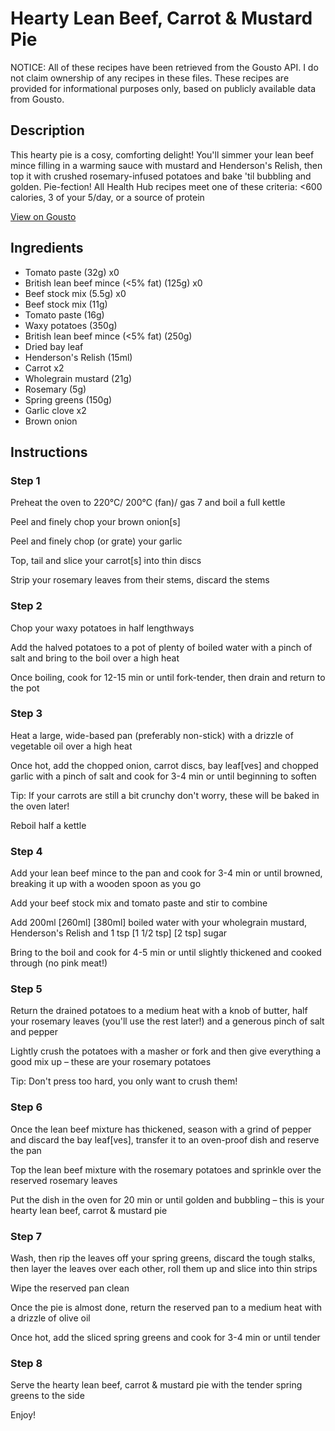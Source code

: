 # Hearty Lean Beef, Carrot & Mustard Pie

NOTICE: All of these recipes have been retrieved from the Gousto API. I do not claim ownership of any recipes in these files. These recipes are provided for informational purposes only, based on publicly available data from Gousto.

## Description

This hearty pie is a cosy, comforting delight! You'll simmer your lean beef mince filling in a warming sauce with mustard and Henderson's Relish, then top it with crushed rosemary-infused potatoes and bake 'til bubbling and golden. Pie-fection! All Health Hub recipes meet one of these criteria: <600 calories, 3 of your 5/day, or a source of protein

[View on Gousto](https://www.gousto.co.uk/recipes/cookbook/hearty-lean-beef-carrot-mustard-pie)

## Ingredients

- Tomato paste (32g) x0
- British lean beef mince (<5% fat) (125g) x0
- Beef stock mix (5.5g) x0
- Beef stock mix (11g)
- Tomato paste (16g)
- Waxy potatoes (350g)
- British lean beef mince (<5% fat) (250g)
- Dried bay leaf
- Henderson's Relish (15ml)
- Carrot x2
- Wholegrain mustard (21g)
- Rosemary (5g)
- Spring greens (150g)
- Garlic clove x2
- Brown onion

## Instructions


### Step 1

Preheat the oven to 220°C/ 200°C (fan)/ gas 7 and boil a full kettle

Peel and finely chop your brown onion[s]

Peel and finely chop (or grate) your garlic

Top, tail and slice your carrot[s] into thin discs

Strip your rosemary leaves from their stems, discard the stems


### Step 2

Chop your waxy potatoes in half lengthways

Add the halved potatoes to a pot of plenty of boiled water with a pinch of salt and bring to the boil over a high heat

Once boiling, cook for 12-15 min or until fork-tender, then drain and return to the pot


### Step 3

Heat a large, wide-based pan (preferably non-stick) with a drizzle of vegetable oil over a high heat

Once hot, add the chopped onion, carrot discs, bay leaf[ves] and chopped garlic with a pinch of salt and cook for 3-4 min or until beginning to soften

Tip: If your carrots are still a bit crunchy don't worry, these will be baked in the oven later!

Reboil half a kettle


### Step 4

Add your lean beef mince to the pan and cook for 3-4 min or until browned, breaking it up with a wooden spoon as you go

Add your beef stock mix and tomato paste and stir to combine

Add 200ml <span class="text-purple">[260ml]</span> <span class="text-danger">[380ml]</span> boiled water with your wholegrain mustard, Henderson's Relish and 1 tsp <span class="text-purple">[1 1/2 tsp]</span> <span class="text-danger">[2 tsp]</span> sugar

Bring to the boil and cook for 4-5 min or until slightly thickened and cooked through (no pink meat!)


### Step 5

Return the drained potatoes to a medium heat with a knob of butter, half your rosemary leaves (you'll use the rest later!) and a generous pinch of salt and pepper

Lightly crush the potatoes with a masher or fork and then give everything a good mix up – these are your rosemary potatoes

Tip: Don't press too hard, you only want to crush them!


### Step 6

Once the lean beef mixture has thickened, season with a grind of pepper and discard the bay leaf[ves], transfer it to an oven-proof dish and reserve the pan

Top the lean beef mixture with the rosemary potatoes and sprinkle over the reserved rosemary leaves

Put the dish in the oven for 20 min or until golden and bubbling – this is your hearty lean beef, carrot & mustard pie


### Step 7

Wash, then rip the leaves off your spring greens, discard the tough stalks, then layer the leaves over each other, roll them up and slice into thin strips

Wipe the reserved pan clean

Once the pie is almost done, return the reserved pan to a medium heat with a drizzle of olive oil

Once hot, add the sliced spring greens and cook for 3-4 min or until tender

### Step 8

Serve the hearty lean beef, carrot & mustard pie with the tender spring greens to the side

Enjoy!

